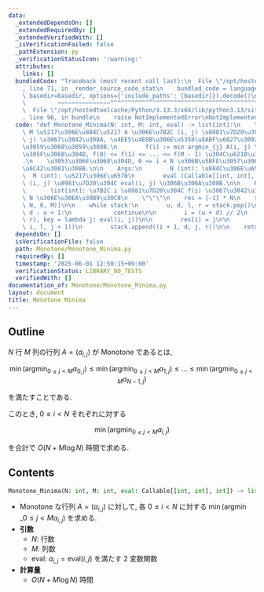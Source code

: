 ```yaml
---
data:
  _extendedDependsOn: []
  _extendedRequiredBy: []
  _extendedVerifiedWith: []
  _isVerificationFailed: false
  _pathExtension: py
  _verificationStatusIcon: ':warning:'
  attributes:
    links: []
  bundledCode: "Traceback (most recent call last):\n  File \"/opt/hostedtoolcache/Python/3.13.3/x64/lib/python3.13/site-packages/onlinejudge_verify/documentation/build.py\"\
    , line 71, in _render_source_code_stat\n    bundled_code = language.bundle(stat.path,\
    \ basedir=basedir, options={'include_paths': [basedir]}).decode()\n          \
    \         ~~~~~~~~~~~~~~~^^^^^^^^^^^^^^^^^^^^^^^^^^^^^^^^^^^^^^^^^^^^^^^^^^^^^^^^^^^^^^^^^^\n\
    \  File \"/opt/hostedtoolcache/Python/3.13.3/x64/lib/python3.13/site-packages/onlinejudge_verify/languages/python.py\"\
    , line 96, in bundle\n    raise NotImplementedError\nNotImplementedError\n"
  code: "def Monotone_Minima(N: int, M: int, eval) -> list[int]:\n    \"\"\" N \u884C\
    \ M \u5217\u306E\u884C\u5217 A \u306E\u7B2C (i, j) \u8981\u7D20\u304C eval(i,\
    \ j) \u3067\u3042\u308A, \u4EE5\u4E0B\u306E\u5358\u8ABF\u6027\u3092\u6E80\u305F\
    \u3059\u3068\u3059\u308B.\n        f(i) := min argmin_{j} A(i, j) \u3068\u3057\
    \u305F\u3068\u304D, f(0) <= f(1) <= ... <= f(M - 1) \u304C\u6210\u308A\u7ACB\u3064\
    .\n    \u3053\u306E\u3068\u304D, 0 <= i < N \u306B\u5BFE\u3057\u3066, f(i) \u3092\
    \u6C42\u3081\u308B.\n\n    Args:\n        N (int): \u884C\u306E\u6570\n      \
    \  M (int): \u5217\u306E\u6570\n        eval (Callable[[int, int], int]): \u7B2C\
    \ (i, j) \u8981\u7D20\u304C eval(i, j) \u306B\u306A\u308B.\n\n    Returns:\n \
    \       list[int]: \u7B2C i \u8981\u7D20\u304C f(i) \u3067\u3042\u308B\u9577\u3055\
    \ N \u306E\u30EA\u30B9\u30C8\n    \"\"\"\n    res = [-1] * N\n    stack = [(0,\
    \ N, 0, M)]\n\n    while stack:\n        u, d, l, r = stack.pop()\n\n        if\
    \ d - u < 1:\n            continue\n\n        i = (u + d) // 2\n        j = min(range(l,\
    \ r), key = lambda j: eval(i, j))\n\n        res[i] = j\n\n        stack.append((u,\
    \ i, l, j + 1))\n        stack.append((i + 1, d, j, r))\n\n    return res\n"
  dependsOn: []
  isVerificationFile: false
  path: Monotone/Monotone_Minima.py
  requiredBy: []
  timestamp: '2025-06-01 12:50:15+09:00'
  verificationStatus: LIBRARY_NO_TESTS
  verifiedWith: []
documentation_of: Monotone/Monotone_Minima.py
layout: document
title: Monotone Minima
---
```


## Outline

$N$ 行 $M$ 列の行列 $A = (a_{i,j})$ が Monotone であるとは,

$$ \min \left(\operatorname*{argmin}_{0 \leq j < M} a_{0,j} \right) \leq \min \left(\operatorname*{argmin}_{0 \leq j < M} a_{1,j} \right) \leq \dots \leq \min \left(\operatorname*{argmin}_{0 \leq j < M} a_{N-1,j} \right)$$

を満たすことである.

このとき, $0 \leq i < N$ それぞれに対する

$$ \min \left(\operatorname*{argmin}_{0 \leq j < M} a_{i,j} \right) $$

を合計で $O(N + M \log N)$ 時間で求める.

## Contents

```Python
Monotone_Minima(N: int, M: int, eval: Callable[[int, int], int]) -> list[int]
```

* Monotone な行列 $A = (a_{i,j})$ に対して, 各 $0 \leq i < N$ に対する $\displaystyle \min \left(\operatorname*{argmin}\_{0 \leq j < M} a_{i,j} \right)$ を求める.
* **引数**
  * $N$: 行数
  * $M$: 列数
  * $\textrm{eval}$: $a_{i,j} = \textrm{eval}(i,j)$ を満たす $2$ 変数関数
* **計算量**
  * $O(N + M \log N)$ 時間

